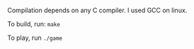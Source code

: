 Compilation depends on any C compiler. I used GCC on linux.

To build, run: `make`

To play, run `./game`
